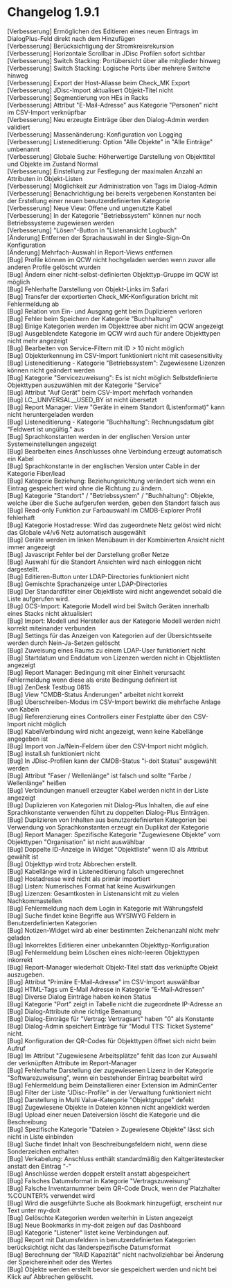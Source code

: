# Changelog 1.9.1

[Verbesserung]  Ermöglichen des Editieren eines neuen Eintrags im DialogPlus-Feld direkt nach dem Hinzufügen<br>
[Verbesserung]  Berücksichtigung der Stromkreisrekursion<br>
[Verbesserung]  Horizontale Scrollbar in JDisc Profilen sofort sichtbar<br>
[Verbesserung]  Switch Stacking: Portübersicht über alle mitglieder hinweg<br>
[Verbesserung]  Switch Stacking: Logische Ports über mehrere Switche hinweg<br>
[Verbesserung]  Export der Host-Aliasse beim Check_MK Export<br>
[Verbesserung]  JDisc-Import aktualisert Objekt-Titel nicht<br>
[Verbesserung]  Segmentierung von HEs in Racks<br>
[Verbesserung]  Attribut "E-Mail-Adresse" aus Kategorie "Personen" nicht im CSV-Import verknüpfbar<br>
[Verbesserung]  Neu erzeugte Einträge über den Dialog-Admin werden validiert<br>
[Verbesserung]  Massenänderung: Konfiguration von Logging<br>
[Verbesserung]  Listeneditierung: Option "Alle Objekte" in "Alle Einträge" umbenannt<br>
[Verbesserung]  Globale Suche: Höherwertige Darstellung von Objekttitel und Objekte im Zustand Normal<br>
[Verbesserung]  Einstellung zur Festlegung der maximalen Anzahl an Attributen in Objekt-Listen<br>
[Verbesserung]  Möglichkeit zur Administration von Tags im Dialog-Admin<br>
[Verbesserung]  Benachrichtigung bei bereits vergebenen Konstanten bei der Erstellung einer neuen benutzerdefinierten Kategorie<br>
[Verbesserung]  Neue View: Offene und ungenutzte Kabel<br>
[Verbesserung]  In der Kategorie "Betriebssystem" können nur noch Betriebssysteme zugewiesen werden<br>
[Verbesserung]  "Lösen"-Button in "Listenansicht Logbuch"<br>
[Änderung]      Entfernen der Sprachauswahl in der Single-Sign-On Konfiguration<br>
[Änderung]      Mehrfach-Auswahl in Report-Views entfernen<br>
[Bug]           Profile können im QCW nicht hochgeladen werden wenn zuvor alle anderen Profile gelöscht wurden<br>
[Bug]           Ändern einer nicht-selbst-definierten Objekttyp-Gruppe im QCW ist möglich<br>
[Bug]           Fehlerhafte Darstellung von Objekt-Links im Safari<br>
[Bug]           Transfer der exportierten Check_MK-Konfiguration bricht mit Fehlermeldung ab<br>
[Bug]           Relation von Ein- und Ausgang geht beim Duplizieren verloren<br>
[Bug]           Fehler beim Speichern der Kategorie "Buchhaltung"<br>
[Bug]           Einige Kategorien werden im Objekttree aber nicht im QCW angezeigt<br>
[Bug]           Ausgeblendete Kategorie im QCW wird auch für andere Objekttypen nicht mehr angezeigt<br>
[Bug]           Bearbeiten von Service-Filtern mit ID > 10 nicht möglich<br>
[Bug]           Objekterkennung im CSV-Import funktioniert nicht mit casesensitivity<br>
[Bug]           Listeneditierung - Kategorie "Betriebssystem": Zugewiesene Lizenzen können nicht geändert werden<br>
[Bug]           Kategorie "Servicezuweisung": Es ist nicht möglich Selbstdefinierte Objekttypen auszuwählen mit der Kategorie "Service"<br>
[Bug]           Attribut "Auf Gerät" beim CSV-Import mehrfach vorhanden<br>
[Bug]           LC__UNIVERSAL__USED_BY ist nicht übersetzt<br>
[Bug]           Report Manager: View "Geräte in einem Standort (Listenformat)" kann nicht heruntergeladen werden<br>
[Bug]           Listeneditierung - Kategorie "Buchhaltung": Rechnungsdatum gibt "Feldwert ist ungültig." aus<br>
[Bug]           Sprachkonstanten werden in der englischen Version unter Systemeinstellungen angezeigt<br>
[Bug]           Bearbeiten eines Anschlusses ohne Verbindung erzeugt automatisch ein Kabel<br>
[Bug]           Sprachkonstante in der englischen Version unter Cable in der Kategorie Fiber/lead<br>
[Bug]           Kategorie Beziehung: Beziehungsrichtung verändert sich wenn ein Eintrag gespeichert wird ohne die Richtung zu ändern.<br>
[Bug]           Kategorie "Standort" / "Betriebssystem" / "Buchhaltung": Objekte, welche über die Suche aufgerufen werden, geben den Standort falsch aus<br>
[Bug]           Read-only Funktion zur Farbauswahl im CMDB-Explorer Profil fehlerhaft<br>
[Bug]           Kategorie Hostadresse: Wird das zugeordnete Netz gelöst wird nicht das Globale v4/v6 Netz automatisch ausgewählt<br>
[Bug]           Geräte werden im linken Menübaum in der Kombinierten Ansicht nicht immer angezeigt<br>
[Bug]           Javascript Fehler bei der Darstellung großer Netze<br>
[Bug]           Auswahl für die Standort Ansichten wird nach einloggen nicht dargestellt.<br>
[Bug]           Editieren-Button unter LDAP-Directories funktioniert nicht<br>
[Bug]           Gemischte Sprachanzeige unter LDAP-Directories<br>
[Bug]           Der Standardfilter einer Objektliste wird nicht angewendet sobald die Liste aufgerufen wird.<br>
[Bug]           OCS-Import: Kategorie Modell wird bei Switch Geräten innerhalb eines Stacks nicht aktualisiert<br>
[Bug]           Import: Modell und Hersteller aus der Kategorie Modell werden nicht korrekt miteinander verbunden<br>
[Bug]           Settings für das Anzeigen von Kategorien auf der Übersichtsseite werden durch Nein-Ja-Setzen gelöscht<br>
[Bug]           Zuweisung eines Raums zu einem LDAP-User funktioniert nicht<br>
[Bug]           Startdatum und Enddatum von Lizenzen werden nicht in Objektlisten angezeigt<br>
[Bug]           Report Manager: Bedingung mit einer Einheit verursacht Fehlermeldung wenn diese als erste Bedingung definiert ist<br>
[Bug]           ZenDesk Testbug 0815<br>
[Bug]           View "CMDB-Status Änderungen" arbeitet nicht korrekt<br>
[Bug]           Überschreiben-Modus im CSV-Import bewirkt die mehrfache Anlage von Kabeln<br>
[Bug]           Referenzierung eines Controllers einer Festplatte über den CSV-Import nicht möglich<br>
[Bug]           KabelVerbindung wird nicht angezeigt, wenn keine Kabellänge angegeben ist<br>
[Bug]           Import von Ja/Nein-Feldern über den CSV-Import nicht möglich.<br>
[Bug]           install.sh funktioniert nicht<br>
[Bug]           In JDisc-Profilen kann der CMDB-Status "i-doit Status" ausgewählt werden<br>
[Bug]           Attribut "Faser / Wellenlänge" ist falsch und sollte "Farbe / Wellenlänge" heißen<br>
[Bug]           Verbindungen manuell erzeugter Kabel werden nicht in der Liste angezeigt<br>
[Bug]           Duplizieren von Kategorien mit Dialog-Plus Inhalten, die auf eine Sprachkonstante verwenden führt zu doppelten Dialog-Plus Einträgen.<br>
[Bug]           Duplizieren von Inhalten aus benutzerdefinierten Kategorien bei Verwendung von Sprachkonstanten erzeugt ein Duplikat der Kategorie<br>
[Bug]           Report Manager: Spezifische Kategorie "Zugewiesene Objekte" vom Objekttypen "Organisation" ist nicht auswählbar<br>
[Bug]           Doppelte ID-Anzeige in Widget "Objektliste" wenn ID als Attribut gewählt ist<br>
[Bug]           Objekttyp wird trotz Abbrechen erstellt.<br>
[Bug]           Kabellänge wird in Listeneditierung falsch umgerechnet<br>
[Bug]           Hostadresse wird nicht als primär importiert<br>
[Bug]           Listen: Numerisches Format hat keine Auswirkungen<br>
[Bug]           Lizenzen: Gesamtkosten in Listenansicht mit zu vielen Nachkommastellen<br>
[Bug]           Fehlermeldung nach dem Login in Kategorie mit Währungsfeld<br>
[Bug]           Suche findet keine Begriffe aus WYSIWYG Feldern in Benutzerdefinierten Kategorien<br>
[Bug]           Notizen-Widget wird ab einer bestimmten Zeichenanzahl nicht mehr geladen<br>
[Bug]           Inkorrektes Editieren einer unbekannten Objekttyp-Konfiguration<br>
[Bug]           Fehlermeldung beim Löschen eines nicht-leeren Objekttypen inkorrekt<br>
[Bug]           Report-Manager wiederholt Objekt-Titel statt das verknüpfte Objekt auszugeben.<br>
[Bug]           Attribut "Primäre E-Mail-Adresse" im CSV-Import auswählbar<br>
[Bug]           HTML-Tags um E-Mail Adresse in Kategorie "E-Mail-Adressen"<br>
[Bug]           Diverse Dialog Einträge haben keinen Status<br>
[Bug]           Kategorie "Port" zeigt in Tabelle nicht die zugeordnete IP-Adresse an<br>
[Bug]           Dialog-Attribute ohne richtige Benamung<br>
[Bug]           Dialog-Einträge für "Vertrag: Vertragsart" haben "0" als Konstante<br>
[Bug]           Dialog-Admin speichert Einträge für "Modul TTS: Ticket Systeme" nicht.<br>
[Bug]           Konfiguration der QR-Codes für Objekttypen öffnet sich nicht beim Aufruf<br>
[Bug]           Im Attribut "Zugewiesene Arbeitsplätze" fehlt das Icon zur Auswahl der verknüpften Attribute im Report-Manager<br>
[Bug]           Fehlerhafte Darstellung der zugewiesenen Lizenz in der Kategorie "Softwarezuweisung", wenn ein bestehender Eintrag bearbeitet wird<br>
[Bug]           Fehlermeldung beim Deinstallieren einer Extension im AdminCenter<br>
[Bug]           Filter der Liste "JDisc-Profile" in der Verwaltung funktioniert nicht<br>
[Bug]           Darstellung in Multi Value-Kategorie "Objektgruppe" defekt<br>
[Bug]           Zugewiesene Objekte in Dateien können nicht angeklickt werden<br>
[Bug]           Upload einer neuen Dateiversion löscht die Kategorie und die Beschreibung<br>
[Bug]           Spezifische Kategorie "Dateien > Zugewiesene Objekte" lässt sich nicht in Liste einbinden<br>
[Bug]           Suche findet Inhalt von Beschreibungsfeldern nicht, wenn diese Sonderzeichen enthalten<br>
[Bug]           Verkabelung: Anschluss enthält standardmäßig den Kaltgerätestecker anstatt den Eintrag "-"<br>
[Bug]           Anschlüsse werden doppelt erstellt anstatt abgespeichert<br>
[Bug]           Falsches Datumsformat in Kategorie "Vertragszuweisung"<br>
[Bug]           Falsche Inventarnummer beim QR-Code Druck, wenn der Platzhalter %COUNTER% verwendet wird<br>
[Bug]           Wird die ausgeführte Suche als Bookmark hinzugefügt, erscheint nur Text unter my-doit<br>
[Bug]           Gelöschte Kategorien werden weiterhin in Listen angezeigt<br>
[Bug]           Neue Bookmarks in my-doit zeigen auf das Dashboard<br>
[Bug]           Kategorie "Listener" listet keine Verbindungen auf.<br>
[Bug]           Report mit Datumsfeldern in benutzerdefinierten Kategorien berücksichtigt nicht das länderspezifische Datumsformat<br>
[Bug]           Berechnung der "RAID Kapazität" nicht nachvollziehbar bei Änderung der Speichereinheit oder des Wertes<br>
[Bug]           Objekte werden erstellt bevor sie gespeichert werden und nicht bei Klick auf Abbrechen gelöscht.<br>
